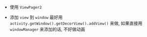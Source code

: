 
- 使用 `ViewPager2`  

- 添加 `view` 到 `window` 最好用 `activity.getWindow().getDecorView().addView()` 来做, 如果直接用 `windowManager` 来添加的话, 不好做动画